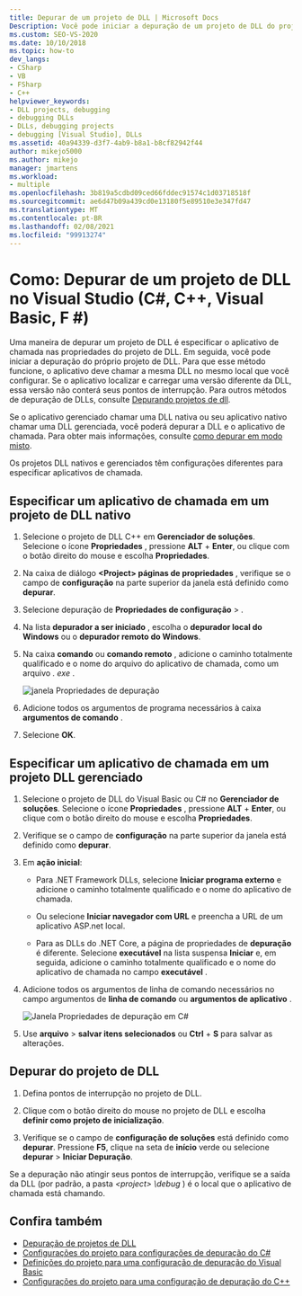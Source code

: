 ```yaml
---
title: Depurar de um projeto de DLL | Microsoft Docs
Description: Você pode iniciar a depuração de um projeto de DLL do projeto em si, especificando o aplicativo de chamada nas propriedades do projeto. Consulte este artigo para obter detalhes.
ms.custom: SEO-VS-2020
ms.date: 10/10/2018
ms.topic: how-to
dev_langs:
- CSharp
- VB
- FSharp
- C++
helpviewer_keywords:
- DLL projects, debugging
- debugging DLLs
- DLLs, debugging projects
- debugging [Visual Studio], DLLs
ms.assetid: 40a94339-d3f7-4ab9-b8a1-b8cf82942f44
author: mikejo5000
ms.author: mikejo
manager: jmartens
ms.workload:
- multiple
ms.openlocfilehash: 3b819a5cdbd09ced66fddec91574c1d03718518f
ms.sourcegitcommit: ae6d47b09a439cd0e13180f5e89510e3e347fd47
ms.translationtype: MT
ms.contentlocale: pt-BR
ms.lasthandoff: 02/08/2021
ms.locfileid: "99913274"
---
```

# <a name="how-to-debug-from-a-dll-project-in-visual-studio-c-c-visual-basic-f"></a>Como: Depurar de um projeto de DLL no Visual Studio (C#, C++, Visual Basic, F #)

Uma maneira de depurar um projeto de DLL é especificar o aplicativo de chamada nas propriedades do projeto de DLL. Em seguida, você pode iniciar a depuração do próprio projeto de DLL. Para que esse método funcione, o aplicativo deve chamar a mesma DLL no mesmo local que você configurar. Se o aplicativo localizar e carregar uma versão diferente da DLL, essa versão não conterá seus pontos de interrupção. Para outros métodos de depuração de DLLs, consulte [Depurando projetos de dll](../debugger/debugging-dll-projects.md).

Se o aplicativo gerenciado chamar uma DLL nativa ou seu aplicativo nativo chamar uma DLL gerenciada, você poderá depurar a DLL e o aplicativo de chamada. Para obter mais informações, consulte [como depurar em modo misto](../debugger/how-to-debug-in-mixed-mode.md).

Os projetos DLL nativos e gerenciados têm configurações diferentes para especificar aplicativos de chamada.

## <a name="specify-a-calling-app-in-a-native-dll-project"></a>Especificar um aplicativo de chamada em um projeto de DLL nativo

1. Selecione o projeto de DLL C++ em **Gerenciador de soluções**. Selecione o ícone **Propriedades** , pressione **ALT** + **Enter**, ou clique com o botão direito do mouse e escolha **Propriedades**.

1. Na caixa de diálogo **\<Project> páginas de propriedades** , verifique se o campo de **configuração** na parte superior da janela está definido como **depurar**.

1. Selecione depuração de **Propriedades de configuração**  >  .

1. Na lista **depurador a ser iniciado** , escolha o **depurador local do Windows** ou o **depurador remoto do Windows**.

1. Na caixa **comando** ou **comando remoto** , adicione o caminho totalmente qualificado e o nome do arquivo do aplicativo de chamada, como um arquivo *. exe* .

   ![janela Propriedades de depuração](../debugger/media/dbg-debugging-properties-dll.png "janela Propriedades de depuração")

1. Adicione todos os argumentos de programa necessários à caixa **argumentos de comando** .

1. Selecione **OK**.

## <a name="specify-a-calling-app-in-a-managed-dll-project"></a>Especificar um aplicativo de chamada em um projeto DLL gerenciado

1. Selecione o projeto de DLL do Visual Basic ou C# no **Gerenciador de soluções**. Selecione o ícone **Propriedades** , pressione **ALT** + **Enter**, ou clique com o botão direito do mouse e escolha **Propriedades**.

1. Verifique se o campo de **configuração** na parte superior da janela está definido como **depurar**.

1. Em **ação inicial**:

   - Para .NET Framework DLLs, selecione **Iniciar programa externo** e adicione o caminho totalmente qualificado e o nome do aplicativo de chamada.

   - Ou selecione **Iniciar navegador com URL** e preencha a URL de um aplicativo ASP.net local.

   - Para as DLLs do .NET Core, a página de propriedades de **depuração** é diferente. Selecione **executável** na lista suspensa **Iniciar** e, em seguida, adicione o caminho totalmente qualificado e o nome do aplicativo de chamada no campo **executável** .

1. Adicione todos os argumentos de linha de comando necessários no campo argumentos de **linha de comando** ou **argumentos de aplicativo** .

   ![Janela Propriedades de depuração em C#](../debugger/media/dbg-debugging-properties-dll-csharp.png "Janela Propriedades de depuração em C#")

1. Use **arquivo**  >  **salvar itens selecionados** ou **Ctrl** + **S** para salvar as alterações.

## <a name="debug-from-the-dll-project"></a>Depurar do projeto de DLL

1. Defina pontos de interrupção no projeto de DLL.

1. Clique com o botão direito do mouse no projeto de DLL e escolha **definir como projeto de inicialização**.

1. Verifique se o campo de **configuração de soluções** está definido como **depurar**. Pressione **F5**, clique na seta de **início** verde ou selecione **depurar**  >  **Iniciar Depuração**.

Se a depuração não atingir seus pontos de interrupção, verifique se a saída da DLL (por padrão, a pasta *\<project> \debug* ) é o local que o aplicativo de chamada está chamando.

## <a name="see-also"></a>Confira também
- [Depuração de projetos de DLL](../debugger/debugging-dll-projects.md)
- [Configurações do projeto para configurações de depuração do C#](../debugger/project-settings-for-csharp-debug-configurations.md)
- [Definições do projeto para uma configuração de depuração do Visual Basic](../debugger/project-settings-for-a-visual-basic-debug-configuration.md)
- [Configurações do projeto para uma configuração de depuração do C++](../debugger/project-settings-for-a-cpp-debug-configuration.md)